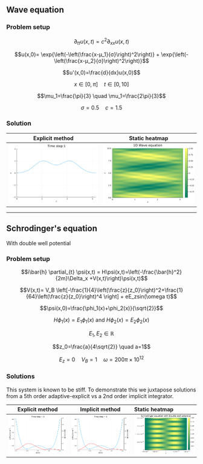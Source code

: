 ## Wave equation 

### Problem setup
$$\partial_{tt} u(x,t) = c^2 \partial_{xx} u(x,t)$$

$$u(x,0)= \exp{\left(-\left(\frac{x-μ_1}{σ}\right)^2\right)} + \exp{\left(-\left(\frac{x-μ_2}{σ}\right)^2\right)}$$

$$u'(x,0)=\frac{d}{dx}u(x,0)$$

$$x\in[0,\pi] \quad t\in[0,10]$$

$$\mu_1=\frac{\pi}{3} \quad \mu_1=\frac{2\pi}{3}$$

$$\sigma=0.5 \quad c=1.5$$

### Solution
 Explicit method          |  Static heatmap  
:-------------------------:|:-------------------------:
  [![name](https://github.com/dynamic-queries/LinearPDEs/blob/main/figures/wave.gif)](https://github.com/dynamic-queries/LinearPDEs/blob/main/figures/wave.gif) | [![name](https://github.com/dynamic-queries/LinearPDEs/blob/main/figures/contour_wave.png)](https://github.com/dynamic-queries/LinearPDEs/blob/main/figures/contour_wave.png)

---

## Schrodinger's equation 
With double well potential

### Problem setup
$$i\bar{h} \partial_{t} \psi(x,t) = H\psi(x,t)=\left(-\frac{\bar{h}^2}{2m}\Delta_x +V(x,t)\right)\psi(x,t)$$

$$V(x,t)= V_B \left[-\frac{1}{4}\left(\frac{z}{z_0}\right)^2+\frac{1}{64}\left(\frac{z}{z_0}\right)^4 \right] + eE_zsin(\omega t)$$

$$\psi(x,0)=\frac{\phi_1(x)+\phi_2(x)}{\sqrt{2}}$$

$$H\phi_1(x)=E_1\phi_1(x) \textrm{ and } H\phi_2(x)=E_2\phi_2(x)$$ 

$$E_1,E_2 \in \mathbb{R}$$

$$z_0=\frac{a}{4\sqrt{2}} \quad a=1$$

$$E_z=0 \quad V_B = 1 \quad \omega=200\pi\times10^{12}$$

### Solutions

This system is known to be stiff. To demonstrate this we juxtapose solutions from a 5th order adaptive-explicit vs a 2nd order implicit integrator.

Explicit method           |  Implicit method | Static  heatmap |
:-------------------------:|:-------------------------:|:-------------------------|
[![name](https://github.com/dynamic-queries/LinearPDEs/blob/main/figures/SE_explicit.gif)](https://github.com/dynamic-queries/LinearPDEs/blob/main/figures/SE_explicit.gif)  |  [![name](https://github.com/dynamic-queries/LinearPDEs/blob/main/figures/SE_implicit.gif)](https://github.com/dynamic-queries/LinearPDEs/blob/main/figures/SE_implicit.gif) | [![name](https://github.com/dynamic-queries/LinearPDEs/blob/main/figures/contour_SE.png)](https://github.com/dynamic-queries/LinearPDEs/blob/main/figures/contour_SE.png)
